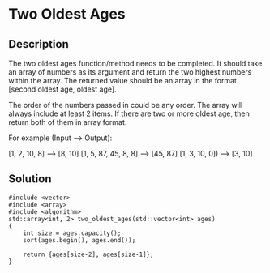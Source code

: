 # Two Oldest Ages
## Description

The two oldest ages function/method needs to be completed. It should take an array of numbers as its argument and return the two highest numbers within the array. The returned value should be an array in the format [second oldest age,  oldest age].

The order of the numbers passed in could be any order. The array will always include at least 2 items. If there are two or more oldest age, then return both of them in array format.

For example (Input --> Output):

[1, 2, 10, 8] --> [8, 10]
[1, 5, 87, 45, 8, 8] --> [45, 87]
[1, 3, 10, 0]) --> [3, 10]


## Solution

    #include <vector>
    #include <array>
    #include <algorithm>
    std::array<int, 2> two_oldest_ages(std::vector<int> ages)
    {
        int size = ages.capacity();
        sort(ages.begin(), ages.end());
        
        return {ages[size-2], ages[size-1]};
    }

